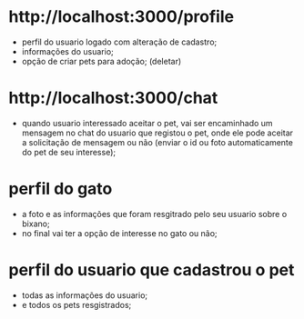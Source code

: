 # http://localhost:3000/profile
- perfil do usuario logado com alteração de cadastro;
- informações do usuario;
- opção de criar pets para adoção; (deletar)


# http://localhost:3000/chat
- quando usuario interessado aceitar o pet, vai ser encaminhado um mensagem no chat do usuario que registou o pet, onde ele pode aceitar a solicitação de mensagem ou não (enviar o id ou foto automaticamente do pet de seu interesse);

# perfil do gato
- a foto e as informações que foram resgitrado pelo seu usuario sobre o bixano;
- no final vai ter a opção de interesse no gato ou não;

# perfil do usuario que cadastrou o pet
- todas as informações do usuario;
- e todos os pets resgistrados;
